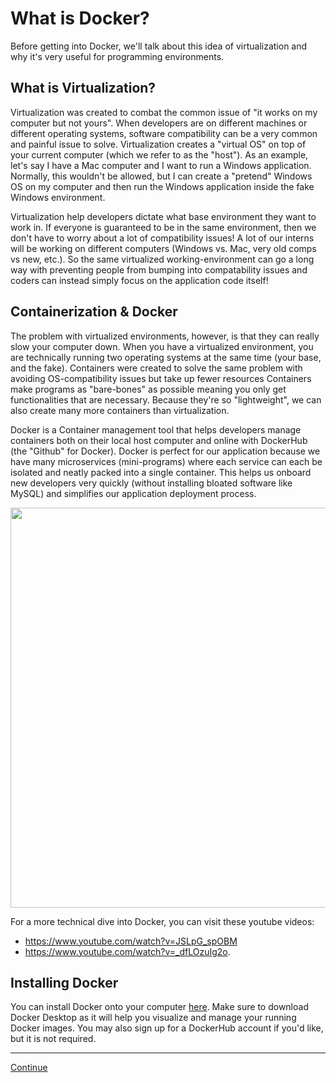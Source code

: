 # What is Docker?

Before getting into Docker, we'll talk about this idea of virtualization and why it's very useful for programming environments.

## What is Virtualization?

Virtualization was created to combat the common issue of "it works on my computer but not yours". When developers are on different machines or different operating systems, software compatibility can be a very common and painful issue to solve. Virtualization creates a "virtual OS" on top of your current computer (which we refer to as the "host"). As an example, let's say I have a Mac computer and I want to run a Windows application. Normally, this wouldn't be allowed, but I can create a "pretend" Windows OS on my computer and then run the Windows application inside the fake Windows environment. 

Virtualization help developers dictate what base environment they want to work in. If everyone is guaranteed to be in the same environment, then we don't have to worry about a lot of compatibility issues! A lot of our interns will be working on different computers (Windows vs. Mac, very old comps vs new, etc.). So the same virtualized working-environment can go a long way with preventing people from bumping into compatability issues and coders can instead simply focus on the application code itself!

## Containerization & Docker

The problem with virtualized environments, however, is that they can really slow your computer down. When you have a virtualized environment, you are technically running two operating systems at the same time (your base, and the fake). Containers were created to solve the same problem with avoiding OS-compatibility issues but take up fewer resources Containers make programs as "bare-bones" as possible meaning you only get functionalities that are necessary. Because they're so "lightweight", we can also create many more containers than virtualization.

Docker is a Container management tool that helps developers manage containers both on their local host computer and online with DockerHub (the "Github" for Docker). Docker is perfect for our application because we have many microservices (mini-programs) where each service can each be isolated and neatly packed into a single container. This helps us onboard new developers very quickly (without installing bloated software like MySQL) and simplifies our application deployment process.

<img src="../images/docker/screenshot_host_agnostic.png" width="640px">

For a more technical dive into Docker, you can visit these youtube videos:

- <https://www.youtube.com/watch?v=JSLpG_spOBM>
- <https://www.youtube.com/watch?v=_dfLOzuIg2o>.

## Installing Docker

You can install Docker onto your computer [here](https://www.docker.com/get-started). Make sure to download Docker Desktop as it will help you visualize and manage your running Docker images. You may also sign up for a DockerHub account if you'd like, but it is not required.

---

[Continue](./01_docker_file.md)